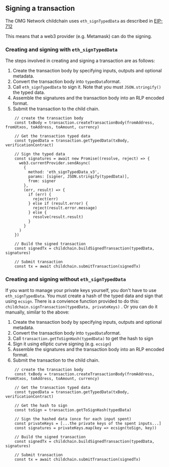 ## Signing a transaction

The OMG Network childchain uses `eth_signTypedData` as described in [EIP-712](https://github.com/ethereum/EIPs/blob/master/EIPS/eip-712.md)

This means that a web3 provider (e.g. Metamask) can do the signing.

### Creating and signing with `eth_signTypedData`
The steps involved in creating and signing a transaction are as follows:
1. Create the transaction body by specifying inputs, outputs and optional metadata.
2. Convert the transaction body into `typedData`format.
3. Call `eth_signTypedData` to sign it. Note that you must `JSON.stringify()` the typed data.
4. Assemble the signatures and the transaction body into an RLP encoded format.
5. Submit the transaction to the child chain.

```
    // create the transaction body
    const txBody = transaction.createTransactionBody(fromAddress, fromUtxos, toAddress, toAmount, currency)

    // Get the transaction typed data
    const typedData = transaction.getTypedData(txBody, verificationContract)

    // Sign the typed data
    const signatures = await new Promise((resolve, reject) => {
      web3.currentProvider.sendAsync(
        {
          method: 'eth_signTypedData_v3',
          params: [signer, JSON.stringify(typedData)],
          from: signer
        },
        (err, result) => {
          if (err) {
            reject(err)
          } else if (result.error) {
            reject(result.error.message)
          } else {
            resolve(result.result)
          }
        }
      )
    })

    // Build the signed transaction
    const signedTx = childchain.buildSignedTransaction(typedData, signatures)

    // Submit transaction
    const tx = await childchain.submitTransaction(signedTx)
```

### Creating and signing without `eth_signTypedData`
If you want to manage your private keys yourself, you don't have to use `eth_signTypedData`. You must create a hash of the typed data and sign that using `ecsign`. There is a convience function provided to do this: `childchain.signTransaction(typedData, privateKeys)` . Or you can do it manually, similar to the above:

1. Create the transaction body by specifying inputs, outputs and optional metadata.
2. Convert the transaction body into `typedData`format.
3. Call `transaction.getToSignHash(typedData)` to get the hash to sign
4. Sign it using elliptic curve signing (e.g. `ecsign`)
5. Assemble the signatures and the transaction body into an RLP encoded format.
6. Submit the transaction to the child chain.

```
    // create the transaction body
    const txBody = transaction.createTransactionBody(fromAddress, fromUtxos, toAddress, toAmount, currency)

    // Get the transaction typed data
    const typedData = transaction.getTypedData(txBody, verificationContract)

    // Get the hash to sign
    const toSign = transaction.getToSignHash(typedData)

    // Sign the hashed data (once for each input spent)
    const privateKeys = [...the private keys of the spent inputs...]
    const signatures = privateKeys.map(key => ecsign(toSign, key))

    // Build the signed transaction
    const signedTx = childchain.buildSignedTransaction(typedData, signatures)

    // Submit transaction
    const tx = await childchain.submitTransaction(signedTx)
```


